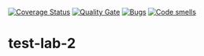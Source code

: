 [![Coverage Status](https://coveralls.io/repos/github/KorolLich/test-lab-2/badge.svg?branch=main)](https://coveralls.io/github/KorolLich/test-lab-2?branch=main)
[![Quality Gate](https://sonarcloud.io/api/project_badges/measure?project=KorolLich_test-lab-2&metric=alert_status)](https://sonarcloud.io/dashboard?id=KorolLich_test-lab-2)
[![Bugs](https://sonarcloud.io/api/project_badges/measure?project=KorolLich_test-lab-2&metric=bugs)](https://sonarcloud.io/summary/new_code?id=KorolLich_test-lab-2)
[![Code smells](https://sonarcloud.io/api/project_badges/measure?project=KorolLich_test-lab-2&metric=code_smells)](https://sonarcloud.io/dashboard?id=KorolLich_test-lab-2)

# test-lab-2
